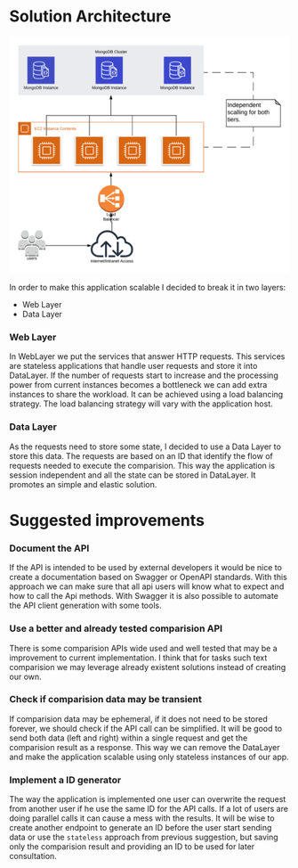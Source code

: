 # Solution Architecture

![alt text](architecture_diagram.png)

In order to make this application scalable I decided to break it in two layers:
- Web Layer
- Data Layer


### Web Layer
In WebLayer we put the services that answer HTTP requests. This services are stateless applications that handle user
requests and store it into DataLayer. If the number of requests start to increase and the processing power from current
instances becomes a bottleneck we can add extra instances to share the workload. It can be achieved using a load balancing
strategy. The load balancing strategy will vary with the application host.

### Data Layer
As the requests need to store some state, I decided to use a Data Layer to store this data. The requests are based
on an ID that identify the flow of requests needed to execute the comparision. This way the application is session
independent and all the state can be stored in DataLayer. It promotes an simple and elastic solution.


# Suggested improvements

### Document the API
If the API is intended to be used by external developers it would be nice to create a documentation based on Swagger or
OpenAPI standards. With this approach we can make sure that all api users will know what to expect and how to call the
Api methods.
With Swagger it is also possible to automate the API client generation with some tools.

### Use a better and already tested comparision API
There is some comparision APIs wide used and well tested that may be a improvement to current implementation. I think
that for tasks such text comparision we may leverage already existent solutions instead of creating our own.

### Check if comparision data may be transient
If comparision data may be ephemeral, if it does not need to be stored forever, we should check if the API call can
be simplified.
It will be good to send both data (left and right) within a single request and get the comparision result as a response.
This way we can remove the DataLayer and make the application scalable using only stateless instances of our app.

### Implement a ID generator
The way the application is implemented one user can overwrite the request from another user if he use the same ID for
the API calls. If a lot of users are doing parallel calls it can cause a mess with the results. It will be wise to
create another endpoint to generate an ID before the user start sending data or use the `stateless` approach from
previous suggestion, but saving only the comparision result and providing an ID to be used for later consultation.






